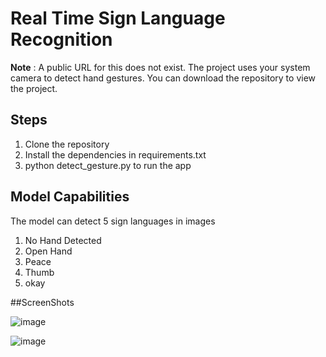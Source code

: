 # Real Time Sign Language Recognition 

**Note** : A public URL for this does not exist. The project uses your system camera to detect hand gestures. You can download the repository to view the project.

## Steps

1) Clone the repository 
2) Install the dependencies in requirements.txt
3) python detect_gesture.py to run the app

## Model Capabilities

The model can detect 5 sign languages in images
1) No Hand Detected
2) Open Hand
3) Peace
4) Thumb
5) okay

##ScreenShots

![image](https://github.com/user-attachments/assets/ac7668a8-6605-420b-b7e5-0f6ca1ae24e1)

![image](https://github.com/user-attachments/assets/2568ed2c-39bc-45de-a9a8-409f39006fa8)


